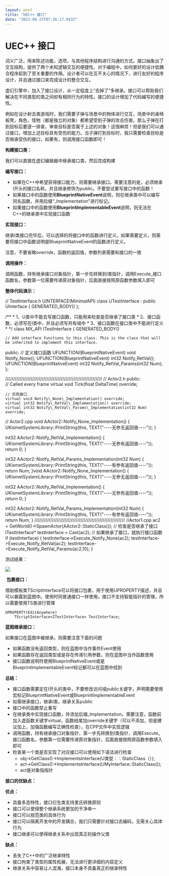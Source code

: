 ```yaml
---
layout: post
title: "UEC++ 接口"
date: "2022-09-23T07:36:17.943Z"
---
```

UEC++ 接口
========

词义广泛，用来陈述功能，选项，与其他程序结构进行沟通的方式。接口抽象出了交互结构，提供了两个未知逻辑交互的便捷性。对于编程中，如何更好的设计低耦合程序起到了至关重要的作用。设计者可以在互不关心的情况下，进行友好的程序设计，并且通过接口来完成设计的整合交互。

虚幻引擎中，加入了接口设计，从一定程度上“去掉了”多继承。接口可以帮助我们解决在不同类型的类之间却有相同行为的特性。接口的设计增加了代码编写的便捷性。

例如在设计射击类游戏时，我们需要子弹与场景中的物体进行交互，场景中的桌椅板凳，角色，怪物（都是独立的对象）都希望受到子弹的攻击伤害。那么子弹在打到目标后要逐一排查，审查目标是否属于上述的对象！这很麻烦！但是我们可以通过接口，增加上述目标具有受伤的能力。当子弹打到目标时，我只需要检查目标是否继承受伤的接口，如果有，则调用接口函数即可！

**构建接口类：**

我们可以直接在虚幻编辑器中继承接口类，然后完成构建

**编写接口：**

*   如果在C++中希望获得接口能力，则需要继承接口。需要注意的是，必须继承I开头的接口名称，并且继承修饰为public。不要尝试重写接口中的函数！
*   如果接口中的函数使用**BlueprintNativeEvent**说明，则在继承类中可以编写同名函数，并用后缀“\_Implementation”进行标记。
*   如果接口中的函数使用**BlueprintImplementableEvent**说明，则无法在C++的继承类中实现接口函数

**实现接口：**

继承I类接口完毕后，可以选择的将接口中的函数进行定义。如果需要定义，则需要将接口中函数说明是BlueprintNativeEvent的函数进行定义。

注意，不要省略override，函数的返回值，参数列表需要和接口的一致

**调用操作：**

调用函数，持有继承接口对象指针，第一步先转换到I类指针，调用Execute\_接口函数名，参数第一位需要传递原对象指针，后面直接按照原函数参数填入即可

**整体代码演示：**

//  TestInterface.h
UINTERFACE(MinimalAPI)
class UTestInterface : public UInterface
{
    GENERATED\_BODY()
};

/\*\*
 \* 1、U类中不能去写接口函数，只能用来检查是否继承了接口类
 \* 2、接口函数，必须写在I类中，并且必须写共有域中
 \* 3、接口函数在接口类中不能进行定义
 \* 
 \*/
class MX\_API ITestInterface
{
    GENERATED\_BODY()

    // Add interface functions to this class. This is the class that will be inherited to implement this interface.
public:
    // 定义接口函数
    UFUNCTION(BlueprintNativeEvent)
    void Notify\_None();
    UFUNCTION(BlueprintNativeEvent)
    int32 Notify\_RetVal();
    UFUNCTION(BlueprintNativeEvent)
    int32 Notify\_RetVal\_Params(int32 Num);
};

/////////////////////////////////////////////////////////////
// Actor2.h
public:    
    // Called every frame
    virtual void Tick(float DeltaTime) override;

    // 实现接口
    virtual void Notify\_None\_Implementation() override;
    virtual int32 Notify\_RetVal\_Implementation() override;
    virtual int32 Notify\_RetVal\_Params\_Implementation(int32 Num) override;

// Actor2.cpp
void AActor2::Notify\_None\_Implementation()
{
    UKismetSystemLibrary::PrintString(this, TEXT("\----无参无返回值----"));
}

int32 AActor2::Notify\_RetVal\_Implementation()
{
    UKismetSystemLibrary::PrintString(this, TEXT("\----无参有返回值----"));
    return 0;
}

int32 AActor2::Notify\_RetVal\_Params\_Implementation(int32 Num)
{
    UKismetSystemLibrary::PrintString(this, TEXT("\----有参有返回值----"));
    return Num;
}void AActor2::Notify\_None\_Implementation()
{
    UKismetSystemLibrary::PrintString(this, TEXT("\----无参无返回值----"));
}

int32 AActor2::Notify\_RetVal\_Implementation()
{
    UKismetSystemLibrary::PrintString(this, TEXT("\----无参有返回值----"));
    return 0;
}

int32 AActor2::Notify\_RetVal\_Params\_Implementation(int32 Num)
{
    UKismetSystemLibrary::PrintString(this, TEXT("\----有参有返回值----"));
    return Num;
}
/////////////////////////////////////////////////////////
//Actor1.cpp
    ac2 = GetWorld()->SpawnActor<AActor2>(AActor2::StaticClass());
    // 检查是否继承了接口
    ITestInterface\* testInterface = Cast<ITestInterface>(ac2);
    // 如果继承了接口，就执行接口函数
    if (testInterface) {
        testInterface\->Execute\_Notify\_None(ac2);
        testInterface\->Execute\_Notify\_RetVal(ac2);
        testInterface\->Execute\_Notify\_RetVal\_Params(ac2,10);
    }

测试结果：

![](https://img2022.cnblogs.com/blog/2238312/202209/2238312-20220923094816319-2038605315.png)

 **包裹接口：**

借助模板类TScriptInterface可以将接口包裹，用于使用UPROPERTY描述，并且可以暴露到蓝图中。使用时同普通接口一样使用。接口不支持智能指针的管理，所以需要使用TS类进行管理

    UPROPERTY(EditAnywhere)
        TScriptInterface<ITestInterface> TestInterface;

**蓝图继承接口：**

如果接口在蓝图中被继承，则需要注意下面的问题

*   如果函数没有返回类型，则在蓝图中当作事件Event使用
*   如果函数存在返回类型或是存在传递引用参数，则在蓝图中当作函数使用
*   接口函数说明符使用BlueprintNativeEvent或是BlueprintImplementableEvent标记都可以在蓝图中找到

**总结：**

*   接口函数需要定在I开头的类中，不要修改访问域public关键字，声明需要使用宏标记BlueprintNativeEvent或BlueprintImplementableEvent
*   如需继承接口，继承I类，继承关系public
*   接口中的函数禁止重写
*   在继承类中实现接口函数，并添加后缀\_Implementation，需要注意，函数前加入虚函数关键字virtual，函数结尾加override关键字（可以不添加，但是建议加上，加强函数编写正确性检查），在CPP文件中实现逻辑
*   调用函数，持有继承接口对象指针，第一步先转换到I类指针，调用Execute\_接口函数名，参数第一位需要传递原对象指针，后面直接按照原函数参数填入即可
*   检查某一个类是否实现了对应接口可以使用如下语法进行检查
    *   obj->GetClass()->ImplementsInterface(U类型：：StaticClass（）);
    *   act->GetClass()->ImplementsInterface(UMyInterface::StaticClass());
    *   act是对象指指针

**接口的优缺点：**

**优点：**

*   具备多态特性，接口衍生类支持里氏转换原则
*   接口可以使得整个继承系统更加的干净单一
*   接口可以规范类的具体行为
*   接口可以隔离开发中的开发耦合，我们只需要针对接口去编码，无需关心具体行为
*   接口继承可以使得继承关系中出现真正的操作父类

**缺点：**

*   丢失了C++中的广泛继承特性
*   接口拘束了类型的属性拓展，无法进行更详细的内容定义
*   继承关系中容易让人混淆，接口本身不具备真正的继承特性